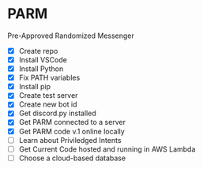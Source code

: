 # PARM
Pre-Approved Randomized Messenger

- [X] Create repo
- [X] Install VSCode
- [X] Install Python
- [X] Fix PATH variables
- [X] Install pip
- [X] Create test server
- [X] Create new bot id
- [X] Get discord.py installed
- [X] Get PARM connected to a server
- [X] Get PARM code v.1 online locally
- [ ] Learn about Priviledged Intents
- [ ] Get Current Code hosted and running in AWS Lambda
- [ ] Choose a cloud-based database
